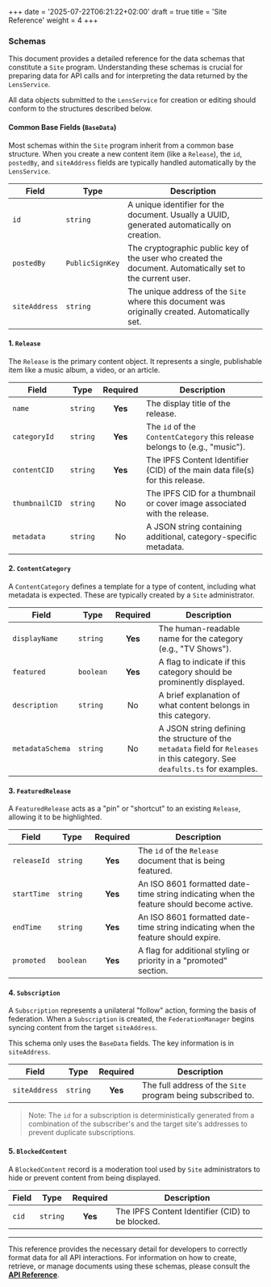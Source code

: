 +++
date = '2025-07-22T06:21:22+02:00'
draft = true
title = 'Site Reference'
weight = 4
+++

### Schemas

This document provides a detailed reference for the data schemas that constitute a `Site` program. Understanding these schemas is crucial for preparing data for API calls and for interpreting the data returned by the `LensService`.

All data objects submitted to the `LensService` for creation or editing should conform to the structures described below.

#### Common Base Fields (`BaseData`)

Most schemas within the `Site` program inherit from a common base structure. When you create a new content item (like a `Release`), the `id`, `postedBy`, and `siteAddress` fields are typically handled automatically by the `LensService`.

| Field         | Type          | Description                                                                                              |
|---------------|---------------|----------------------------------------------------------------------------------------------------------|
| `id`          | `string`      | A unique identifier for the document. Usually a UUID, generated automatically on creation.               |
| `postedBy`    | `PublicSignKey`| The cryptographic public key of the user who created the document. Automatically set to the current user. |
| `siteAddress` | `string`      | The unique address of the `Site` where this document was originally created. Automatically set.            |


#### 1. `Release`

The `Release` is the primary content object. It represents a single, publishable item like a music album, a video, or an article.

| Field          | Type     | Required | Description                                                               |
|----------------|----------|:--------:|---------------------------------------------------------------------------|
| `name`         | `string` | **Yes**  | The display title of the release.                                         |
| `categoryId`   | `string` | **Yes**  | The `id` of the `ContentCategory` this release belongs to (e.g., "music"). |
| `contentCID`   | `string` | **Yes**  | The IPFS Content Identifier (CID) of the main data file(s) for this release. |
| `thumbnailCID` | `string` | No       | The IPFS CID for a thumbnail or cover image associated with the release.  |
| `metadata`     | `string` | No       | A JSON string containing additional, category-specific metadata.          |

#### 2. `ContentCategory`

A `ContentCategory` defines a template for a type of content, including what metadata is expected. These are typically created by a `Site` administrator.

| Field          | Type     | Required | Description                                                                                                   |
|----------------|----------|:--------:|---------------------------------------------------------------------------------------------------------------|
| `displayName`  | `string` | **Yes**  | The human-readable name for the category (e.g., "TV Shows").                                                  |
| `featured`     | `boolean`| **Yes**  | A flag to indicate if this category should be prominently displayed.                                          |
| `description`  | `string` | No       | A brief explanation of what content belongs in this category.                                                 |
| `metadataSchema`| `string` | No       | A JSON string defining the structure of the `metadata` field for `Releases` in this category. See `deafults.ts` for examples. |

#### 3. `FeaturedRelease`

A `FeaturedRelease` acts as a "pin" or "shortcut" to an existing `Release`, allowing it to be highlighted.

| Field       | Type      | Required | Description                                                            |
|-------------|-----------|:--------:|------------------------------------------------------------------------|
| `releaseId` | `string`  | **Yes**  | The `id` of the `Release` document that is being featured.             |
| `startTime` | `string`  | **Yes**  | An ISO 8601 formatted date-time string indicating when the feature should become active. |
| `endTime`   | `string`  | **Yes**  | An ISO 8601 formatted date-time string indicating when the feature should expire.   |
| `promoted`  | `boolean` | **Yes**  | A flag for additional styling or priority in a "promoted" section.     |

#### 4. `Subscription`

A `Subscription` represents a unilateral "follow" action, forming the basis of federation. When a `Subscription` is created, the `FederationManager` begins syncing content from the target `siteAddress`.

This schema only uses the `BaseData` fields. The key information is in `siteAddress`.

| Field         | Type     | Required | Description                                                            |
|---------------|----------|:--------:|------------------------------------------------------------------------|
| `siteAddress` | `string` | **Yes**  | The full address of the `Site` program being subscribed to.            |

>Note: The `id` for a subscription is deterministically generated from a combination of the subscriber's and the target site's addresses to prevent duplicate subscriptions.


#### 5. `BlockedContent`

A `BlockedContent` record is a moderation tool used by `Site` administrators to hide or prevent content from being displayed.

| Field | Type     | Required | Description                                  |
|-------|----------|:--------:|----------------------------------------------|
| `cid` | `string` | **Yes**  | The IPFS Content Identifier (CID) to be blocked. |

---

This reference provides the necessary detail for developers to correctly format data for all API interactions. For information on how to create, retrieve, or manage documents using these schemas, please consult the [**API Reference**](/docs/lens-sdk/api-reference).